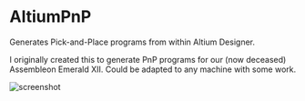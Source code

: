 # AltiumPnP
Generates Pick-and-Place programs from within Altium Designer.

I originally created this to generate PnP programs for our (now deceased) Assembleon Emerald XII. Could be adapted to any machine with some work. 

![screenshot](https://raw.github.com/ninevoltz/AltiumPnP/screenshot.png)
